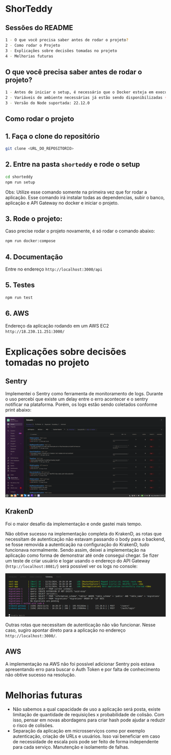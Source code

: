 # ShorTeddy

## Sessões do README

```bash
1 - O que você precisa saber antes de rodar o projeto?
2 - Como rodar o Projeto
3 - Explicações sobre decisões tomadas no projeto
4 - Melhorias futuras
```

## O que você precisa saber antes de rodar o projeto?

```bash
1 - Antes de iniciar o setup, é necessário que o Docker esteja em execução.
2 - Variáveis de ambiente necessárias já estão sendo disponibilizadas (`.env.example`) pois é um projeto de teste. Somente o DSN do Sentry que deve ser inserido. Caso não queira logs do Sentry, é só setar a variável de ambiente SENTRY_ENABLED=false
3 - Versão do Node suportada: 22.12.0
```

## Como rodar o projeto

## 1. Faça o clone do repositório

```bash
git clone <URL_DO_REPOSITORIO>
```


## 2. Entre na pasta ```shorteddy``` e rode o setup

```bash
cd shorteddy
npm run setup
```

Obs: Utilize esse comando somente na primeira vez que for rodar a aplicação. Esse comando irá instalar todas as dependencias, subir o banco, aplicação e API Gateway no docker e iniciar o projeto.

## 3. Rode o projeto:

Caso precise rodar o projeto novamente, é só rodar o comando abaixo:

```bash
npm run docker:compose
```

## 4. Documentação

Entre no endereço `http://localhost:3000/api`


## 5. Testes

```bash
npm run test
```

## 6. AWS

Endereço da aplicação rodando em um AWS EC2 `http://18.230.11.251:3000/`


# Explicações sobre decisões tomadas no projeto

## Sentry

Implementei o Sentry como ferramenta de monitoramento de logs. Durante o uso percebi que existe um delay entre o erro acontecer e o sentry notificar na plataforma. Porém, os logs estão sendo coletados conforme print abaixo:

![alt text](image.png)

## KrakenD

Foi o maior desafio da implementação e onde gastei mais tempo.

Não obtive sucesso na implementação completa do KrakenD, as rotas que necessitam de autenticação não estavam passando o body para o backend, se fosse removida a autenticação na configuração do KrakenD, tudo funcionava normalmente. Sendo assim, deixei a implementação na aplicação como forma de demonstrar até onde consegui chegar. Se fizer um teste de criar usuário e logar usando o endereço do API Gateway (`http://localhost:8081/`) será possível ver os logs no console:

![alt text](image-1.png)

Outras rotas que necessitam de autenticação não vão funcionar. Nesse caso, sugiro apontar direto para a aplicação no endereço `http://localhost:3000/`.

## AWS

A implementação na AWS não foi possível adicionar Sentry pois estava apresentando erro para buscar o Auth Token e por falta de conhecimento não obtive sucesso na resolução.

# Melhorias futuras

- Não sabemos a qual capacidade de uso a aplicação será posta, existe limitação de quantidade de requisições x probabilidade de colisão. Com isso, pensar em novas abordagens para criar hash pode ajudar a reduzir o risco de colisões.
- Separação da aplicação em microsserviços como por exemplo autenticação, criação de URLs e usuários. Isso vai beneficiar em caso de necessidade de escala pois pode ser feito de forma independente para cada serviço. Manutenção e isolamento de falhas.
